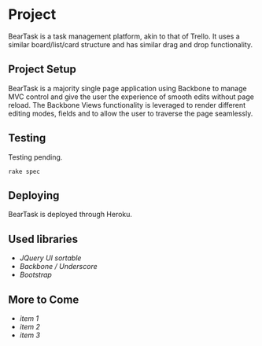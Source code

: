 # Project

BearTask is a task management platform, akin to that of Trello. It uses a similar board/list/card structure and has similar drag and drop functionality. 

## Project Setup

BearTask is a majority single page application using Backbone to manage MVC control and give the user the experience of smooth edits without page reload. The Backbone Views functionality is leveraged to render different editing modes, fields and to allow the user to traverse the page seamlessly.

## Testing

Testing pending.

`rake spec`

## Deploying

BearTask is deployed through Heroku.

## Used libraries

- _JQuery UI sortable_
- _Backbone / Underscore_
- _Bootstrap_

## More to Come

- _item 1_
- _item 2_
- _item 3_